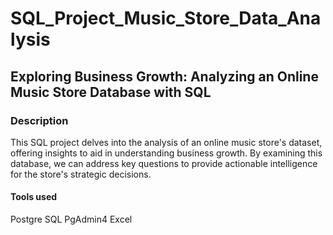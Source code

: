# SQL_Project_Music_Store_Data_Analysis

## Exploring Business Growth: Analyzing an Online Music Store Database with SQL

### Description
This SQL project delves into the analysis of an online music store's dataset, offering insights to aid in understanding business growth. By examining this database, we can address key questions to provide actionable intelligence for the store's strategic decisions.

#### Tools used
Postgre SQL
PgAdmin4
Excel
